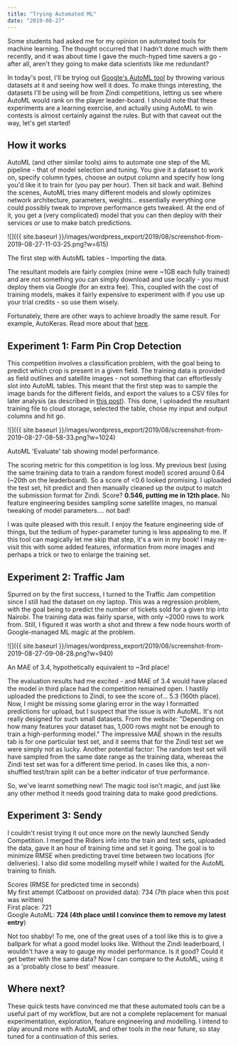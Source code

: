 ```yaml
---
title: "Trying Automated ML"
date: "2019-08-27"
---
```


Some students had asked me for my opinion on automated tools for machine learning. The thought occurred that I hadn't done much with them recently, and it was about time I gave the much-hyped time savers a go - after all, aren't they going to make data scientists like me redundant?

In today's post, I'll be trying out [Google's AutoML tool](https://cloud.google.com/automl/) by throwing various datasets at it and seeing how well it does. To make things interesting, the datasets I'll be using will be from Zindi competitions, letting us see where AutoML would rank on the player leader-board. I should note that these experiments are a learning exercise, and actually using AutoML to win contests is almost certainly against the rules. But with that caveat out the way, let's get started!

## How it works

AutoML (and other similar tools) aims to automate one step of the ML pipeline - that of model selection and tuning. You give it a dataset to work on, specify column types, choose an output column and specify how long you'd like it to train for (you pay per hour). Then sit back and wait. Behind the scenes, AutoML tries many different models and slowly optimizes network architecture, parameters, weights... essentially everything one could possibly tweak to improve performance gets tweaked. At the end of it, you get a (very complicated) model that you can then deploy with their services or use to make batch predictions.

![]({{ site.baseurl }}/images/wordpress_export/2019/08/screenshot-from-2019-08-27-11-03-25.png?w=615)

The first step with AutoML tables - Importing the data.

The resultant models are fairly complex (mine were ~1GB each fully trained) and are not something you can simply download and use locally - you must deploy them via Google (for an extra fee). This, coupled with the cost of training models, makes it fairly expensive to experiment with if you use up your trial credits - so use them wisely.

Fortunately, there are other ways to achieve broadly the same result. For example, AutoKeras. Read more about that [here](https://towardsdatascience.com/autokeras-the-killer-of-googles-automl-9e84c552a319).

## Experiment 1: Farm Pin Crop Detection

This competition involves a classification problem, with the goal being to predict which crop is present in a given field. The training data is provided as field outlines and satellite images - not something that can effortlessly slot into AutoML tables. This meant that the first step was to sample the image bands for the different fields, and export the values to a CSV files for later analysis (as described in [this post](https://datasciencecastnet.home.blog/2019/06/27/tutorial-improving-crop-type-predictions/)). This done, I uploaded the resultant training file to cloud storage, selected the table, chose my input and output columns and hit go.

![]({{ site.baseurl }}/images/wordpress_export/2019/08/screenshot-from-2019-08-27-08-58-33.png?w=1024)

AutoML 'Evaluate' tab showing model performance.

The scoring metric for this competition is log loss. My previous best (using the same training data to train a random forest model) scored around 0.64 (~20th on the leaderboard). So a score of <0.6 looked promising. I uploaded the test set, hit predict and then manually cleaned up the output to match the submission format for Zindi. Score? **0.546, putting me in 12th place.** No feature engineering besides sampling some satellite images, no manual tweaking of model parameters.... not bad!

I was quite pleased with this result. I enjoy the feature engineering side of things, but the tedium of hyper-parameter tuning is less appealing to me. If this tool can magically let me skip that step, it's a win in my book! I may re-visit this with some added features, information from more images and perhaps a trick or two to enlarge the training set.

## Experiment 2: Traffic Jam

Spurred on by the first success, I turned to the Traffic Jam competition since I still had the dataset on my laptop. This was a regression problem, with the goal being to predict the number of tickets sold for a given trip into Nairobi. The training data was fairly sparse, with only ~2000 rows to work from. Still, I figured it was worth a shot and threw a few node hours worth of Google-managed ML magic at the problem.

![]({{ site.baseurl }}/images/wordpress_export/2019/08/screenshot-from-2019-08-27-09-08-28.png?w=940)

An MAE of 3.4, hypothetically equivalent to ~3rd place!

The evaluation results had me excited - and MAE of 3.4 would have placed the model in third place had the competition remained open. I hastily uploaded the predictions to Zindi, to see the score of... 5.3 (160th place). Now, I might be missing some glaring error in the way I formatted predictions for upload, but I suspect that the issue is with AutoML. It's not really designed for such small datasets. From the website: "Depending on how many features your dataset has, 1,000 rows might not be enough to train a high-performing model." The impressive MAE shown in the results tab is for one particular test set, and it seems that for the Zindi test set we were simply not as lucky. Another potential factor: The random test set will have sampled from the same date range as the training data, whereas the Zindi test set was for a different time period. In cases like this, a non-shuffled test/train split can be a better indicator of true performance.

So, we've learnt something new! The magic tool isn't magic, and just like any other method it needs good training data to make good predictions.

## Experiment 3: Sendy

I couldn't resist trying it out once more on the newly launched Sendy Competition. I merged the Riders info into the train and test sets, uploaded the data, gave it an hour of training time and set it going. The goal is to minimize RMSE when predicting travel time between two locations (for deliveries). I also did some modelling myself while I waited for the AutoML training to finish.

Scores (RMSE for predicted time in seconds)  
My first attempt (Catboost on provided data): 734 (7th place when this post was written)  
First place: 721  
Google AutoML: **724 (4th place until I convince them to remove my latest entry**)

Not too shabby! To me, one of the great uses of a tool like this is to give a ballpark for what a good model looks like. Without the Zindi leaderboard, I wouldn't have a way to gauge my model performance. Is it good? Could it get better with the same data? Now I can compare to the AutoML, using it as a 'probably close to best' measure.

## Where next?

These quick tests have convinced me that these automated tools can be a useful part of my workflow, but are not a complete replacement for manual experimentation, exploration, feature engineering and modelling. I intend to play around more with AutoML and other tools in the near future, so stay tuned for a continuation of this series.
